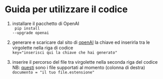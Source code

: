 # Guida per utilizzare il codice

1. installare il pacchetto di OpenAI <br>
<code> pip install --upgrade openai </code>

2. generare e scaricare dal sito di [openAI](https://platform.openai.com/api-keys) la chiave ed inserirla tra le virgolette nella riga di codice<br>
<code>key="inserisci qui la chiave che hai generato"</code>

3. inserire il percorso del file tra virgolette nella seconda riga del codice <br> 
NB: [questi](https://platform.openai.com/docs/assistants/tools/supported-files) sono i file supportati al momento (colonna di destra) <br>
<code>documento = "il tuo file.estensione"</code>
